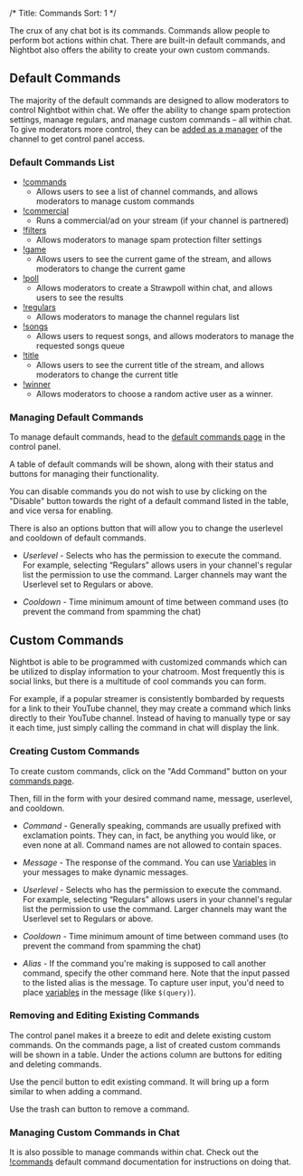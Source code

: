 /*
Title: Commands
Sort: 1
*/

The crux of any chat bot is its commands. Commands allow people to perform bot actions within chat. There are built-in default commands, and Nightbot also offers the ability to create your own custom commands.

## Default Commands

The majority of the default commands are designed to allow moderators to control Nightbot within chat. We offer the ability to change spam protection settings, manage regulars, and manage custom commands – all within chat. To give moderators more control, they can be [added as a manager](https://docs.nightbot.tv/control-panel/managers) of the channel to get control panel access.

### Default Commands List

* [!commands](https://docs.nightbot.tv/commands/commands)
  - Allows users to see a list of channel commands, and allows moderators to manage custom commands
* [!commercial](https://docs.nightbot.tv/commands/commercial)
  - Runs a commercial/ad on your stream (if your channel is partnered)
* [!filters](https://docs.nightbot.tv/commands/filters)
  - Allows moderators to manage spam protection filter settings
* [!game](https://docs.nightbot.tv/commands/game)
  - Allows users to see the current game of the stream, and allows moderators to change the current game
* [!poll](https://docs.nightbot.tv/commands/poll)
  - Allows moderators to create a Strawpoll within chat, and allows users to see the results
* [!regulars](https://docs.nightbot.tv/commands/regulars)
  - Allows moderators to manage the channel regulars list
* [!songs](https://docs.nightbot.tv/commands/songs)
  - Allows users to request songs, and allows moderators to manage the requested songs queue
* [!title](https://docs.nightbot.tv/commands/title)
  - Allows users to see the current title of the stream, and allows moderators to change the current title
* [!winner](https://docs.nightbot.tv/commands/winner)
  - Allows moderators to choose a random active user as a winner.

### Managing Default Commands

To manage default commands, head to the [default commands page](https://beta.nightbot.tv/commands/default) in the control panel.

A table of default commands will be shown, along with their status and buttons for managing their functionality.

You can disable commands you do not wish to use by clicking on the "Disable" button towards the right of a default command listed in the table, and vice versa for enabling.

There is also an options button that will allow you to change the userlevel and cooldown of default commands.

- *Userlevel* - Selects who has the permission to execute the command. For example, selecting “Regulars” allows users in your channel's regular list the permission to use the command. Larger channels may want the Userlevel set to Regulars or above.

- *Cooldown* - Time minimum amount of time between command uses (to prevent the command from spamming the chat)

## Custom Commands

Nightbot is able to be programmed with customized commands which can be utilized to display information to your chatroom. Most frequently this is social links, but there is a multitude of cool commands you can form.

For example, if a popular streamer is consistently bombarded by requests for a link to their YouTube channel, they may create a command which links directly to their YouTube channel. Instead of having to manually type or say it each time, just simply calling the command in chat will display the link.

### Creating Custom Commands

To create custom commands, click on the "Add Command" button on your [commands page](https://beta.nightbot.tv/commands/custom).

Then, fill in the form with your desired command name, message, userlevel, and cooldown.

- *Command* - Generally speaking, commands are usually prefixed with exclamation points. They can, in fact, be anything you would like, or even none at all. Command names are not allowed to contain spaces.

- *Message* - The response of the command. You can use [Variables](https://docs.nightbot.tv/commands/variables) in your messages to make dynamic messages.

- *Userlevel* - Selects who has the permission to execute the command. For example, selecting “Regulars” allows users in your channel's regular list the permission to use the command. Larger channels may want the Userlevel set to Regulars or above.

- *Cooldown* - Time minimum amount of time between command uses (to prevent the command from spamming the chat)

- *Alias* - If the command you're making is supposed to call another command, specify the other command here. Note that the input passed to the listed alias is the message. To capture user input, you'd need to place [variables](https://docs.nightbot.tv/commands/variables) in the message (like `$(query)`).

### Removing and Editing Existing Commands

The control panel makes it a breeze to edit and delete existing custom commands. On the commands page, a list of created custom commands will be shown in a table. Under the actions column are buttons for editing and deleting commands.

Use the pencil button to edit existing command. It will bring up a form similar to when adding a command.

Use the trash can button to remove a command.

### Managing Custom Commands in Chat

It is also possible to manage commands within chat. Check out the [!commands](https://docs.nightbot.tv/commands/commands) default command documentation for instructions on doing that.
